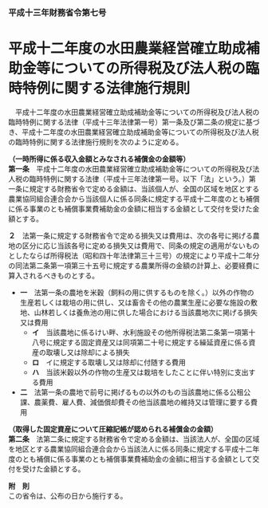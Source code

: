 ### 平成十三年財務省令第七号  
# 平成十二年度の水田農業経営確立助成補助金等についての所得税及び法人税の臨時特例に関する法律施行規則  
　平成十二年度の水田農業経営確立助成補助金等についての所得税及び法人税の臨時特例に関する法律（平成十三年法律第一号）第一条及び第二条の規定に基づき、平成十二年度の水田農業経営確立助成補助金等についての所得税及び法人税の臨時特例に関する法律施行規則を次のように定める。  
  
**（一時所得に係る収入金額とみなされる補償金の金額等）**  
**第一条**　平成十二年度の水田農業経営確立助成補助金等についての所得税及び法人税の臨時特例に関する法律（平成十三年法律第一号。以下「法」という。）第一条に規定する財務省令で定める金額は、当該個人が、全国の区域を地区とする農業協同組合連合会から当該個人に係る同条に規定する平成十二年度のとも補償に係る事業のとも補償事業費補助金の金額に相当する金額として交付を受けた金額とする。  
  
**２**　法第一条に規定する財務省令で定める損失又は費用は、次の各号に掲げる農地の区分に応じ当該各号に定める損失又は費用で、同条の規定の適用がないものとしたならば所得税法（昭和四十年法律第三十三号）の規定により平成十二年分の同法第二条第一項第三十五号に規定する農業所得の金額の計算上、必要経費に算入されるべきものとする。  
* **一**　法第一条の農地を米穀（飼料の用に供するものを除く。）以外の作物の生産若しくは栽培の用に供し、又は畜舎その他の農業生産に必要な施設の敷地、山林若しくは養魚池の用に供した場合における当該農地次に掲げる損失又は費用  
	* **イ**　当該農地に係るけい畔、水利施設その他所得税法第二条第一項第十八号に規定する固定資産又は同項第二十号に規定する繰延資産に係る資産の取壊し又は除却による損失  
	* **ロ**　イに規定する取壊し又は除却に付随する費用  
	* **ハ**　当該米穀以外の作物の生産又は栽培をしたことに伴い特別に支出する費用  
* **二**　法第一条の農地で前号に掲げるもの以外のもの当該農地に係る公租公課、農薬費、雇人費、減価償却費その他当該農地の維持又は管理に要する費用  
  
**（取得した固定資産について圧縮記帳が認められる補償金の金額）**  
**第二条**　法第二条に規定する財務省令で定める金額は、当該法人が、全国の区域を地区とする農業協同組合連合会から当該法人に係る同条に規定する平成十二年度のとも補償に係る事業のとも補償事業費補助金の金額に相当する金額として交付を受けた金額とする。  
  
**附　則**  
この省令は、公布の日から施行する。  
  
